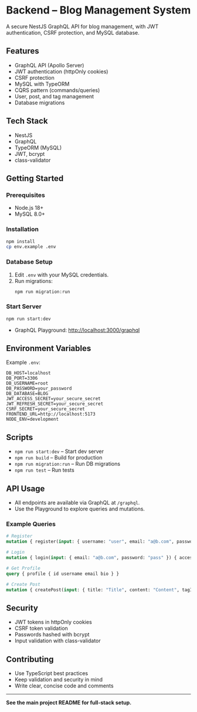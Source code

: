 # Backend – Blog Management System

A secure NestJS GraphQL API for blog management, with JWT authentication, CSRF protection, and MySQL database.

## Features
- GraphQL API (Apollo Server)
- JWT authentication (httpOnly cookies)
- CSRF protection
- MySQL with TypeORM
- CQRS pattern (commands/queries)
- User, post, and tag management
- Database migrations

## Tech Stack
- NestJS
- GraphQL
- TypeORM (MySQL)
- JWT, bcrypt
- class-validator

## Getting Started

### Prerequisites
- Node.js 18+
- MySQL 8.0+

### Installation
```bash
npm install
cp env.example .env
```

### Database Setup
1. Edit `.env` with your MySQL credentials.
2. Run migrations:
   ```bash
   npm run migration:run
   ```

### Start Server
```bash
npm run start:dev
```
- GraphQL Playground: [http://localhost:3000/graphql](http://localhost:3000/graphql)

## Environment Variables
Example `.env`:
```env
DB_HOST=localhost
DB_PORT=3306
DB_USERNAME=root
DB_PASSWORD=your_password
DB_DATABASE=BLOG
JWT_ACCESS_SECRET=your_secure_secret
JWT_REFRESH_SECRET=your_secure_secret
CSRF_SECRET=your_secure_secret
FRONTEND_URL=http://localhost:5173
NODE_ENV=development
```
## Scripts
- `npm run start:dev` – Start dev server
- `npm run build` – Build for production
- `npm run migration:run` – Run DB migrations
- `npm run test` – Run tests

## API Usage
- All endpoints are available via GraphQL at `/graphql`.
- Use the Playground to explore queries and mutations.

### Example Queries
```graphql
# Register
mutation { register(input: { username: "user", email: "a@b.com", password: "pass" }) { id } }

# Login
mutation { login(input: { email: "a@b.com", password: "pass" }) { accessToken user { id } } }

# Get Profile
query { profile { id username email bio } }

# Create Post
mutation { createPost(input: { title: "Title", content: "Content", tagIds: [] }) { id title } }
```

## Security
- JWT tokens in httpOnly cookies
- CSRF token validation
- Passwords hashed with bcrypt
- Input validation with class-validator

## Contributing
- Use TypeScript best practices
- Keep validation and security in mind
- Write clear, concise code and comments

---

**See the main project README for full-stack setup.**
